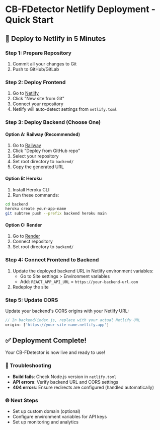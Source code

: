 # CB-FDetector Netlify Deployment - Quick Start

## 🚀 Deploy to Netlify in 5 Minutes

### Step 1: Prepare Repository
1. Commit all your changes to Git
2. Push to GitHub/GitLab

### Step 2: Deploy Frontend
1. Go to [Netlify](https://app.netlify.com)
2. Click "New site from Git"
3. Connect your repository
4. Netlify will auto-detect settings from `netlify.toml`

### Step 3: Deploy Backend (Choose One)

#### Option A: Railway (Recommended)
1. Go to [Railway](https://railway.app)
2. Click "Deploy from GitHub repo"
3. Select your repository
4. Set root directory to `backend/`
5. Copy the generated URL

#### Option B: Heroku
1. Install Heroku CLI
2. Run these commands:
```bash
cd backend
heroku create your-app-name
git subtree push --prefix backend heroku main
```

#### Option C: Render
1. Go to [Render](https://render.com)
2. Connect repository
3. Set root directory to `backend/`

### Step 4: Connect Frontend to Backend
1. Update the deployed backend URL in Netlify environment variables:
   - Go to Site settings > Environment variables
   - Add: `REACT_APP_API_URL` = `https://your-backend-url.com`
2. Redeploy the site

### Step 5: Update CORS
Update your backend's CORS origins with your Netlify URL:
```javascript
// In backend/index.js, replace with your actual Netlify URL
origin: ['https://your-site-name.netlify.app']
```

## ✅ Deployment Complete!

Your CB-FDetector is now live and ready to use!

### 🔧 Troubleshooting
- **Build fails**: Check Node.js version in `netlify.toml`
- **API errors**: Verify backend URL and CORS settings
- **404 errors**: Ensure redirects are configured (handled automatically)

### 🌐 Next Steps
- Set up custom domain (optional)
- Configure environment variables for API keys
- Set up monitoring and analytics
